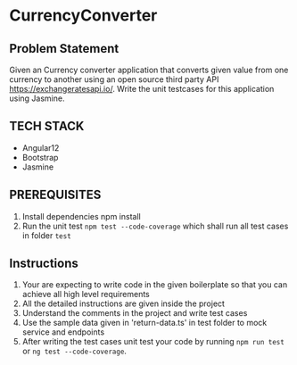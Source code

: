 # CurrencyConverter

## Problem Statement

Given an Currency converter application that converts given value from one currency to another using an open source third party API <https://exchangeratesapi.io/>. Write the unit testcases for this application using Jasmine.

## TECH STACK

- Angular12
- Bootstrap
- Jasmine

## PREREQUISITES

  1. Install dependencies npm install
  2. Run the unit test `npm test --code-coverage` which shall run all test cases in folder `test`

## Instructions

1. Your are expecting to write code in the given boilerplate so that you can achieve all  high level requirements
2. All the detailed instructions are given inside the project
3. Understand the comments in the project and write test cases
4. Use the sample data given in 'return-data.ts' in test folder to mock service and endpoints
5. After writing the test cases unit test your code by running `npm run test` or `ng test --code-coverage`.
